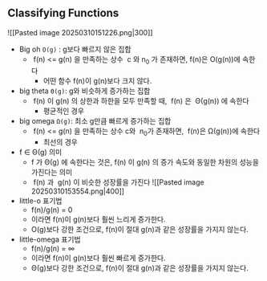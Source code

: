 ## Classifying Functions
![[Pasted image 20250310151226.png|300]]
- Big oh `O(g)` : g보다 빠르지 않은 집합
	-  f(n) <= g(n) 을 만족하는 상수  c 와 n<sub>0</sub> 가 존재하면, f(n)은 O(g(n))에 속한다
		- 어떤 함수 f(n)이 g(n)보다 크지 않다.
- big theta `Θ(g)`: g와 비슷하게 증가하는 집합
	-  f(n) 이 g(n) 의 상한과 하한을 모두 만족할 때,  f(n) 은  Θ(g(n)) 에 속한다
		- 평균적인 경우
- big omega `Ω(g)`: 최소 g만큼 빠르게 증가하는 집합
	-  f(n) <= g(n) 을 만족하는 상수 c와  n<sub>0</sub>가 존재하면,  f(n)은 Ω(g(n))에 속한다
		- 최선의 경우
-  f ∈ Θ(g)  의미
	- f 가  Θ(g) 에 속한다는 것은,  f(n) 이  g(n) 의 증가 속도와 동일한 차원의 성능을 가진다는 의미
	-  f(n) 과  g(n) 이 비슷한 성장률을 가진다
![[Pasted image 20250310153554.png|400]]
- little-o 표기법
	- f(n)/g(n) = 0
	- 이라면 f(n)이 g(n)보다 훨씬 느리게 증가한다.
	- O(g)보다 강한 조건으로, f(n)이 절대 g(n)과 같은 성장률을 가지지 않는다.
- little-omega 표기법
	- f(n)/g(n) = ∞
	- 이라면 f(n)이 g(n)보다 훨씬 빠르게 증가한다.
	- Θ(g)보다 강한 조건으로, f(n)이 절대 g(n)과 같은 성장률을 가지지 않는다.

